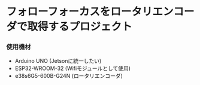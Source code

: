 # フォローフォーカスをロータリエンコーダで取得するプロジェクト

### 使用機材
- Arduino UNO (Jetsonに統一したい)
- ESP32-WROOM-32 (Wifiモジュールとして使用)
- e38s6G5-600B-G24N (ロータリエンコーダ)


